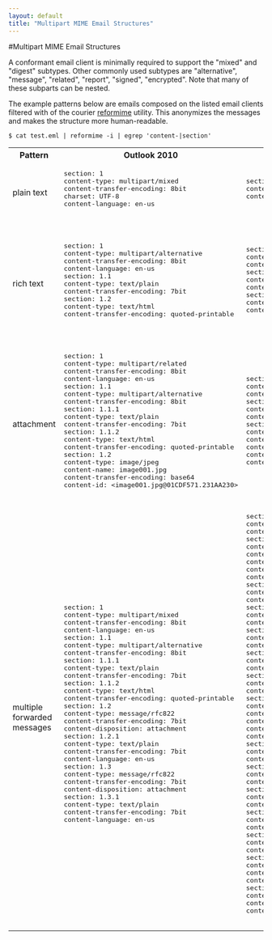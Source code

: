 ```yaml
---
layout: default
title: "Multipart MIME Email Structures"
---
```


#Multipart MIME Email Structures

A conformant  email client is minimally required to support the "mixed" and "digest" subtypes.  Other commonly used subtypes are "alternative", "message", "related", "report", "signed", "encrypted".  Note that many of these subparts can be nested.

The example patterns below are emails composed on the listed email clients filtered with of the courier [reformime](http://www.courier-mta.org/reformime.html) utility.  This anonymizes the messages and makes the structure more human-readable.

    $ cat test.eml | reformime -i | egrep 'content-|section'

<table class="table">
  <tr>
    <th>Pattern</th>
    <th>Outlook 2010</th>
    <th>OSX Mail v4.6</th>
    <th>Android Gmail v4.2.1</th>
  </tr>
  <tr>
    <td>plain text</td>
    <td>
      <pre>
section: 1
content-type: multipart/mixed
content-transfer-encoding: 8bit
charset: UTF-8
content-language: en-us
      </pre>
    </td>
    <td>
      <pre>
section: 1
content-type: text/plain
content-transfer-encoding: 7bit
      </pre>
</td>
    <td></td>
  </tr>
  <tr>
    <td>rich text</td>
    <td>
      <pre>
section: 1
content-type: multipart/alternative
content-transfer-encoding: 8bit
content-language: en-us
section: 1.1
content-type: text/plain
content-transfer-encoding: 7bit
section: 1.2
content-type: text/html
content-transfer-encoding: quoted-printable
	</pre>
      </td>
    <td>
      <pre>
section: 1
content-type: multipart/alternative
content-transfer-encoding: 8bit
section: 1.1
content-type: text/plain
content-transfer-encoding: 7bit
section: 1.2
content-type: text/html
content-transfer-encoding: 7bit
      </pre>
    </td>
    <td>
      <pre>
section: 1
content-type: multipart/alternative
content-transfer-encoding: 8bit
section: 1.1
content-type: text/plain
content-transfer-encoding: 8bit
section: 1.2
content-type: text/html
content-transfer-encoding: 8bit

      </pre>
</td>
  </tr>
  <tr>
    <td>attachment</td>
    <td>
      <pre>
section: 1
content-type: multipart/related
content-transfer-encoding: 8bit
content-language: en-us
section: 1.1
content-type: multipart/alternative
content-transfer-encoding: 8bit
section: 1.1.1
content-type: text/plain
content-transfer-encoding: 7bit
section: 1.1.2
content-type: text/html
content-transfer-encoding: quoted-printable
section: 1.2
content-type: image/jpeg
content-name: image001.jpg
content-transfer-encoding: base64
content-id: &lt;image001.jpg@01CDF571.231AA230&gt;
      </pre>
    </td>
    <td>
      <pre>
section: 1
content-type: multipart/mixed
content-transfer-encoding: 8bit
section: 1.1
content-type: text/plain
content-transfer-encoding: 7bit
section: 1.2
content-type: image/jpg
content-name: tiny_image.jpg
content-transfer-encoding: base64
content-disposition: inline
content-disposition-filename: tiny_image.jpg
	</pre>
    </td>
    <td>
      <pre>
section: 1
content-type: multipart/mixed
content-transfer-encoding: 8bit
section: 1.1
content-type: multipart/alternative
content-transfer-encoding: 8bit
section: 1.1.1
content-type: text/plain
content-transfer-encoding: 8bit
section: 1.1.2
content-type: text/html
content-transfer-encoding: 8bit
section: 1.2
content-type: image/jpeg
content-name: IMG_20130106_203051.jpg
content-transfer-encoding: base64
content-disposition: attachment
content-disposition-filename: IMG_20130106_203051.jpg
      </pre>
    </td>
  </tr>
  <tr>
    <td>multiple forwarded messages</td>
    <td>
      <pre>
section: 1
content-type: multipart/mixed
content-transfer-encoding: 8bit
content-language: en-us
section: 1.1
content-type: multipart/alternative
content-transfer-encoding: 8bit
section: 1.1.1
content-type: text/plain
content-transfer-encoding: 7bit
section: 1.1.2
content-type: text/html
content-transfer-encoding: quoted-printable
section: 1.2
content-type: message/rfc822
content-transfer-encoding: 7bit
content-disposition: attachment
section: 1.2.1
content-type: text/plain
content-transfer-encoding: 7bit
content-language: en-us
section: 1.3
content-type: message/rfc822
content-transfer-encoding: 7bit
content-disposition: attachment
section: 1.3.1
content-type: text/plain
content-transfer-encoding: 7bit
content-language: en-us
      </pre>
    </td>
    <td>
      <pre>
section: 1
content-type: multipart/mixed
content-transfer-encoding: 8bit
section: 1.1
content-type: message/rfc822
content-name: Welcome to OtherInbox!
content-transfer-encoding: 7bit
content-disposition: attachment
content-disposition-filename: Welcome to OtherInbox!
section: 1.1.1
content-type: multipart/mixed
content-transfer-encoding: 8bit
section: 1.1.1.1
content-type: multipart/alternative
content-transfer-encoding: 8bit
section: 1.1.1.1.1
content-type: text/plain
content-transfer-encoding: 7bit
section: 1.1.1.1.2
content-type: text/html
content-transfer-encoding: 7bit
section: 1.1.1.2
content-type: text/html
content-transfer-encoding: 7bit
section: 1.2
content-type: message/rfc822
content-name: Don't lose your free trial, Paul!
content-transfer-encoding: 7bit
content-disposition: attachment
content-disposition-filename: Don't lose your free trial, Paul!
section: 1.2.1
content-type: multipart/mixed
content-transfer-encoding: 8bit
section: 1.2.1.1
content-type: multipart/alternative
content-transfer-encoding: 8bit
section: 1.2.1.1.1
content-type: text/plain
content-transfer-encoding: 7bit
section: 1.2.1.1.2
content-type: text/html
content-transfer-encoding: 7bit
section: 1.2.1.2
content-type: multipart/alternative
content-transfer-encoding: 8bit
section: 1.2.1.2.1
content-type: text/plain
content-transfer-encoding: 7bit
content-id: &lt;4fe888e9a7b3_318df1213836448@domU-12-31-39-05-28-B1.mail&gt;
section: 1.2.1.2.2
content-type: text/html
content-transfer-encoding: 7bit
content-id: &lt;4fe888e9b5a1_318df121383652f@domU-12-31-39-05-28-B1.mail&gt;
	</pre>
    </td>
    <td></td>
  </tr>
</table>
